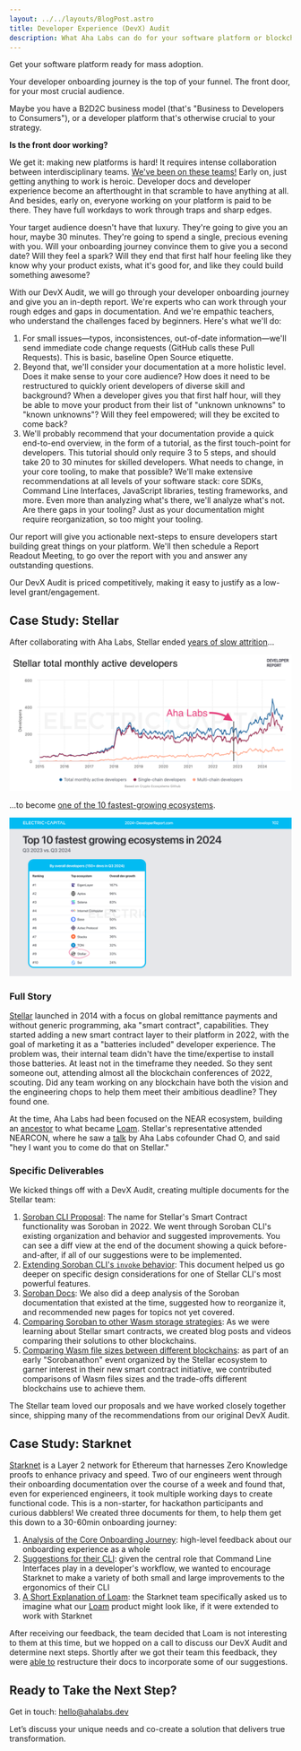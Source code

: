 ```yaml
---
layout: ../../layouts/BlogPost.astro
title: Developer Experience (DevX) Audit
description: What Aha Labs can do for your software platform or blockchain project
---
```


Get your software platform ready for mass adoption.

Your developer onboarding journey is the top of your funnel. The front door, for your most crucial audience.

Maybe you have a B2D2C business model (that's "Business to Developers to Consumers"), or a developer platform that's otherwise crucial to your strategy.

**Is the front door working?**

We get it: making new platforms is hard! It requires intense collaboration between interdisciplinary teams. [We've been on these teams!](/team) Early on, just getting anything to work is heroic. Developer docs and developer experience become an afterthought in that scramble to have anything at all. And besides, early on, everyone working on your platform is paid to be there. They have full workdays to work through traps and sharp edges.

Your target audience doesn't have that luxury. They're going to give you an hour, maybe 30 minutes. They're going to spend a single, precious evening with you. Will your onboarding journey convince them to give you a second date? Will they feel a spark? Will they end that first half hour feeling like they know why your product exists, what it's good for, and like they could build something awesome?

With our DevX Audit, we will go through your developer onboarding journey and give you an in-depth report. We're experts who can work through your rough edges and gaps in documentation. And we're empathic teachers, who understand the challenges faced by beginners. Here's what we'll do:

1. For small issues—typos, inconsistences, out-of-date information—we'll send immediate code change requests (GitHub calls these Pull Requests). This is basic, baseline Open Source etiquette.
2. Beyond that, we'll consider your documentation at a more holistic level. Does it make sense to your core audience? How does it need to be restructured to quickly orient developers of diverse skill and background? When a developer gives you that first half hour, will they be able to move your product from their list of "unknown unknowns" to "known unknowns"? Will they feel empowered; will they be excited to come back?
3. We'll probably recommend that your documentation provide a quick end-to-end overview, in the form of a tutorial, as the first touch-point for developers. This tutorial should only require 3 to 5 steps, and should take 20 to 30 minutes for skilled developers. What needs to change, in your core tooling, to make that possible? We'll make extensive recommendations at all levels of your software stack: core SDKs, Command Line Interfaces, JavaScript libraries, testing frameworks, and more. Even more than analyzing what's there, we'll analyze what's not. Are there gaps in your tooling? Just as your documentation might require reorganization, so too might your tooling.

Our report will give you actionable next-steps to ensure developers start building great things on your platform. We'll then schedule a Report Readout Meeting, to go over the report with you and answer any outstanding questions.

Our DevX Audit is priced competitively, making it easy to justify as a low-level grant/engagement.

## Case Study: Stellar

After collaborating with Aha Labs, Stellar ended [years of slow attrition](https://www.developerreport.com/ecosystems/stellar)...

![Stellar total monthly active developers since inception in 2015. The graph shows a big spike in 2018, then a lot of noise with a slow downward trend until mid-2023. The moment when Aha Labs started collaborating with Stellar Development Foundation is shown near the end of 2022.](stellar-lifetime-growth.png)

...to become [one of the 10 fastest-growing ecosystems](https://www.developerreport.com/developer-report).

![A slide from the 2024 Developer Report by Electric Capital, showing the top-10 fastest-growing ecosystems of year, with Stellar coming in at number 9 when measuring by overall developers.](2024-stellar-top-10-grower.png)

### Full Story

[Stellar](https://stellar.org/) launched in 2014 with a focus on global remittance payments and without generic programming, aka "smart contract", capabilities. They started adding a new smart contract layer to their platform in 2022, with the goal of marketing it as a "batteries included" developer experience. The problem was, their internal team didn't have the time/expertise to install those batteries. At least not in the timeframe they needed. So they sent someone out, attending almost all the blockchain conferences of 2022, scouting. Did any team working on any blockchain have both the vision and the engineering chops to help them meet their ambitious deadline? They found one.

At the time, Aha Labs had been focused on the NEAR ecosystem, building an [ancestor](https://raen.dev/admin/) to what became [Loam](https://loam.build). Stellar's representative attended NEARCON, where he saw a [talk](https://youtu.be/VenoNgWdvw0) by Aha Labs cofounder Chad O, and said "hey I want you to come do that on Stellar."

### Specific Deliverables

We kicked things off with a DevX Audit, creating multiple documents for the Stellar team:

1. [Soroban CLI Proposal](https://docs.google.com/document/d/16lJhyMU6cqRzNtMclr9yXd978MJgbZ0El9UhxbTz_Ts/edit?tab=t.0#heading=h.4tvfd2wht2ga): The name for Stellar's Smart Contract functionality was Soroban in 2022. We went through Soroban CLI's existing organization and behavior and suggested improvements. You can see a diff view at the end of the document showing a quick before-and-after, if all of our suggestions were to be implemented.
2. [Extending Soroban CLI's `invoke` behavior](https://docs.google.com/document/d/1LASaLyxIA2-YqLnn2NqI5NZGnEmdzx9lLh-j7n0-i4A/edit?tab=t.0#heading=h.rr1xfyfdbyqw): This document helped us go deeper on specific design considerations for one of Stellar CLI's most powerful features.
3. [Soroban Docs](https://docs.google.com/document/d/1qtMqTQZStR1Q9syaG-LgZKT_rcuEg0FLMIXhuAK1nYQ/edit?tab=t.0#heading=h.tuiqqltzs76h): We also did a deep analysis of the Soroban documentation that existed at the time, suggested how to reorganize it, and recommended new pages for topics not yet covered.
4. [Comparing Soroban to other Wasm storage strategies](https://ahalabs.dev/posts/comparing-rust-smart-contract-storage-approaches/): As we were learning about Stellar smart contracts, we created blog posts and videos comparing their solutions to other blockchains.
5. [Comparing Wasm file sizes between different blockchains](https://github.com/stellar/sorobanathon/discussions/26): as part of an early "Sorobanathon" event organized by the Stellar ecosystem to garner interest in their new smart contract initiative, we contributed comparisons of Wasm files sizes and the trade-offs different blockchains use to achieve them.

The Stellar team loved our proposals and we have worked closely together since, shipping many of the recommendations from our original DevX Audit.

## Case Study: Starknet

[Starknet](https://www.starknet.io/) is a Layer 2 network for Ethereum that harnesses Zero Knowledge proofs to enhance privacy and speed. Two of our engineers went through their onboarding documentation over the course of a week and found that, even for experienced engineers, it took multiple working days to create functional code. This is a non-starter, for hackathon participants and curious dabblers! We created three documents for them, to help them get this down to a 30-60min onboarding journey:

1. [Analysis of the Core Onboarding Journey](https://docs.google.com/document/d/1z5_nkwNhxXitz6PYeUZu-avv6gGrWuDTXsL25luAh4I/edit?tab=t.0#heading=h.hmhw8fbeiiq5): high-level feedback about our onboarding experience as a whole
2. [Suggestions for their CLI](https://docs.google.com/document/d/17OaiXeSVJH1bEJVVNx_ZiWmJZsbgF9vAdEMcHNZYIwM/edit?tab=t.0#heading=h.wf127bwxcmvq): given the central role that Command Line Interfaces play in a developer's workflow, we wanted to encourage Starknet to make a variety of both small and large improvements to the ergonomics of their CLI
3. [A Short Explanation of Loam](https://docs.google.com/document/d/1fHkrZeQMj_v4xzne8g4toKRa71Q-EKW_oR71_Cn1lPo/edit?tab=t.0#heading=h.pp9a87xx5ks8): the Starknet team specifically asked us to imagine what our [Loam](https://loam.build/) product might look like, if it were extended to work with Starknet

After receiving our feedback, the team decided that Loam is not interesting to them at this time, but we hopped on a call to discuss our DevX Audit and determine next steps. Shortly after we got their team this feedback, they were [able to](https://github.com/starknet-io/starknet-docs/pull/1480) restructure their docs to incorporate some of our suggestions.

## Ready to Take the Next Step?

Get in touch: <a href="mailto:hello@ahalabs.dev?subject=DevX Audit">hello@ahalabs.dev</a>

Let’s discuss your unique needs and co-create a solution that delivers true transformation.
